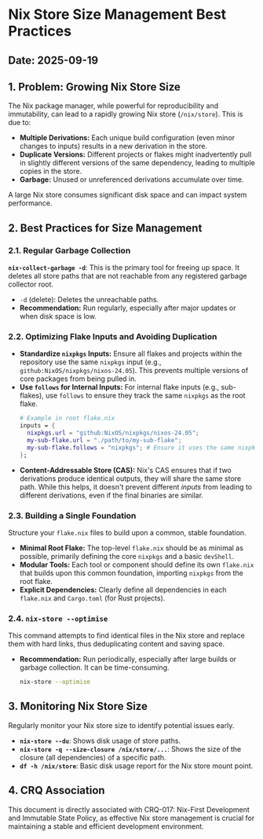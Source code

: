 # Nix Store Size Management Best Practices

## Date: 2025-09-19

## 1. Problem: Growing Nix Store Size

The Nix package manager, while powerful for reproducibility and immutability, can lead to a rapidly growing Nix store (`/nix/store`). This is due to:
*   **Multiple Derivations:** Each unique build configuration (even minor changes to inputs) results in a new derivation in the store.
*   **Duplicate Versions:** Different projects or flakes might inadvertently pull in slightly different versions of the same dependency, leading to multiple copies in the store.
*   **Garbage:** Unused or unreferenced derivations accumulate over time.

A large Nix store consumes significant disk space and can impact system performance.

## 2. Best Practices for Size Management

### 2.1. Regular Garbage Collection

**`nix-collect-garbage -d`**: This is the primary tool for freeing up space. It deletes all store paths that are not reachable from any registered garbage collector root.
*   `-d` (delete): Deletes the unreachable paths.
*   **Recommendation:** Run regularly, especially after major updates or when disk space is low.

### 2.2. Optimizing Flake Inputs and Avoiding Duplication

*   **Standardize `nixpkgs` Inputs:** Ensure all flakes and projects within the repository use the same `nixpkgs` input (e.g., `github:NixOS/nixpkgs/nixos-24.05`). This prevents multiple versions of core packages from being pulled in.
*   **Use `follows` for Internal Inputs:** For internal flake inputs (e.g., sub-flakes), use `follows` to ensure they track the same `nixpkgs` as the root flake.
    ```nix
    # Example in root flake.nix
    inputs = {
      nixpkgs.url = "github:NixOS/nixpkgs/nixos-24.05";
      my-sub-flake.url = "./path/to/my-sub-flake";
      my-sub-flake.follows = "nixpkgs"; # Ensure it uses the same nixpkgs
    };
    ```
*   **Content-Addressable Store (CAS):** Nix's CAS ensures that if two derivations produce identical outputs, they will share the same store path. While this helps, it doesn't prevent different *inputs* from leading to different derivations, even if the final binaries are similar.

### 2.3. Building a Single Foundation

Structure your `flake.nix` files to build upon a common, stable foundation.
*   **Minimal Root Flake:** The top-level `flake.nix` should be as minimal as possible, primarily defining the core `nixpkgs` and a basic `devShell`.
*   **Modular Tools:** Each tool or component should define its own `flake.nix` that builds upon this common foundation, importing `nixpkgs` from the root flake.
*   **Explicit Dependencies:** Clearly define all dependencies in each `flake.nix` and `Cargo.toml` (for Rust projects).

### 2.4. `nix-store --optimise`

This command attempts to find identical files in the Nix store and replace them with hard links, thus deduplicating content and saving space.
*   **Recommendation:** Run periodically, especially after large builds or garbage collection. It can be time-consuming.
    ```bash
    nix-store --optimise
    ```

## 3. Monitoring Nix Store Size

Regularly monitor your Nix store size to identify potential issues early.
*   **`nix-store --du`**: Shows disk usage of store paths.
*   **`nix-store -q --size-closure /nix/store/...`**: Shows the size of the closure (all dependencies) of a specific path.
*   **`df -h /nix/store`**: Basic disk usage report for the Nix store mount point.

## 4. CRQ Association

This document is directly associated with CRQ-017: Nix-First Development and Immutable State Policy, as effective Nix store management is crucial for maintaining a stable and efficient development environment.
